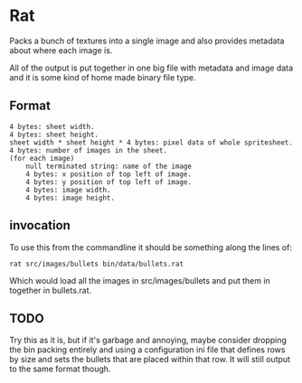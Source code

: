 # Rat
Packs a bunch of textures into a single image and also provides metadata about where each image is.

All of the output is put together in one big file with metadata and image data and it is some kind of home made binary
file type.

## Format
```
4 bytes: sheet width.
4 bytes: sheet height.
sheet width * sheet height * 4 bytes: pixel data of whole spritesheet.
4 bytes: number of images in the sheet.
(for each image)
    null terminated string: name of the image
    4 bytes: x position of top left of image.
    4 bytes: y position of top left of image.
    4 bytes: image width.
    4 bytes: image height.
```

## invocation
To use this from the commandline it should be something along the lines of:
```
rat src/images/bullets bin/data/bullets.rat
```
Which would load all the images in src/images/bullets and put them in together in bullets.rat.


## TODO
Try this as it is, but if it's garbage and annoying, maybe consider dropping the bin packing entirely and using a
configuration ini file that defines rows by size and sets the bullets that are placed within that row. It will still
output to the same format though.
